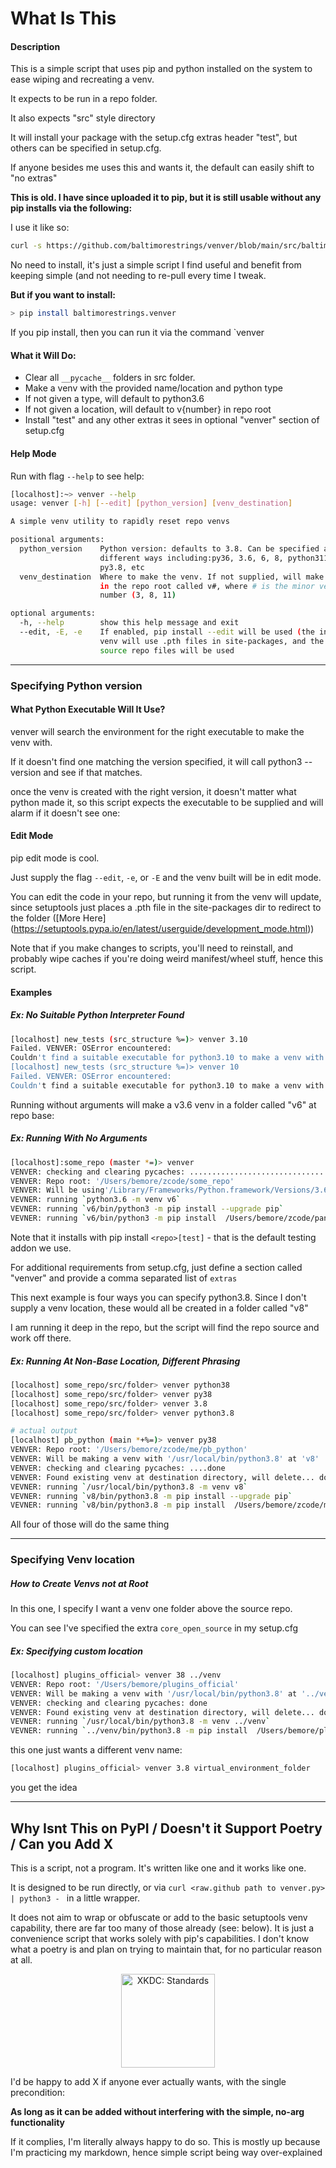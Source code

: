 # What Is This

#### Description

This is a simple script that uses pip and python installed on the system to ease wiping and recreating a venv.

It expects to be run in a repo folder. 

It also expects "src" style directory

It will install your package with the setup.cfg extras header "test", but others can be specified in setup.cfg.

If anyone besides me uses this and wants it, the default can easily shift to "no extras"

**This is old. I have since uploaded it to pip, but it is still usable without any pip installs via the following:**

I use it like so:

```bash
curl -s https://github.com/baltimorestrings/venver/blob/main/src/baltimorestrings/venver/_venver.py | python3 -
```

No need to install, it's just a simple script I find useful and benefit from keeping simple (and not needing to re-pull every time I tweak.

**But if you want to install:**

```bash
> pip install baltimorestrings.venver
```

If you pip install, then you can run it via the command `venver


#### What it Will Do:

- Clear all `__pycache__` folders in src folder.
- Make a venv with the provided name/location and python type
- If not given a type, will default to python3.6
- If not given a location, will default to v{number} in repo root
- Install "test" and any other extras it sees in optional "venver" section of setup.cfg

#### Help Mode

Run with flag `--help` to see help:

```bash
[localhost]:~> venver --help
usage: venver [-h] [--edit] [python_version] [venv_destination]

A simple venv utility to rapidly reset repo venvs

positional arguments:
  python_version    Python version: defaults to 3.8. Can be specified a few
                    different ways including:py36, 3.6, 6, 8, python311,
                    py3.8, etc
  venv_destination  Where to make the venv. If not supplied, will make a venv
                    in the repo root called v#, where # is the minor version
                    number (3, 8, 11)

optional arguments:
  -h, --help        show this help message and exit
  --edit, -E, -e    If enabled, pip install --edit will be used (the installed
                    venv will use .pth files in site-packages, and the actual
                    source repo files will be used
```
---

### Specifying Python version

#### What Python Executable Will It Use?
venver will search the environment for the right executable to make the venv with. 

If it doesn't find one matching the version specified, it will call python3 --version and see if that matches.

once the venv is created with the right version, it doesn't matter what python made it, so this script
expects the executable to be supplied and will alarm if it doesn't see one:

#### Edit Mode

pip edit mode is cool. 

Just supply the flag `--edit`, `-e`, or `-E` and the venv built will be in edit mode. 

You can edit the code in your repo, but running it from the venv will update, since setuptools just
places a .pth file in the site-packages dir to redirect to the folder
([More Here] (https://setuptools.pypa.io/en/latest/userguide/development_mode.html))

Note that if you make changes to scripts, you'll need to reinstall, and probably  wipe caches if you're doing
weird manifest/wheel stuff, hence this script.

#### Examples 

##### Ex: No Suitable Python Interpreter Found
```bash
[localhost] new_tests (src_structure %=)> venver 3.10
Failed. VENVER: OSError encountered:
Couldn't find a suitable executable for python3.10 to make a venv with
[localhost] new_tests (src_structure %=)> venver 10
Failed. VENVER: OSError encountered:
Couldn't find a suitable executable for python3.10 to make a venv with
```


Running without arguments will make a v3.6 venv in a folder called "v6" at repo base:

##### Ex: Running With No Arguments
```bash
[localhost]:some_repo (master *=)> venver
VENVER: checking and clearing pycaches: ..............................................done
VENVER: Repo root: '/Users/bemore/zcode/some_repo'
VENVER: Will be using'/Library/Frameworks/Python.framework/Versions/3.6/bin/python3.6' to make venv at'v6'
VEVNER: running `python3.6 -m venv v6`
VEVNER: running `v6/bin/python3 -m pip install --upgrade pip`
VEVNER: running `v6/bin/python3 -m pip install  /Users/bemore/zcode/panoptes/panoptes_framework[test]
```


Note that it installs with pip install `<repo>[test]` - that is the default testing addon we use.

For additional requirements from setup.cfg, just define a section called "venver" and provide a comma separated list of `extras`

This next example is four ways you can specify python3.8. Since I don't supply a venv location, these would
all be created in a folder called "v8"

I am running it deep in the repo, but the script will find the repo source and work off there.

##### Ex: Running At Non-Base Location, Different Phrasing
```bash
[localhost] some_repo/src/folder> venver python38
[localhost] some_repo/src/folder> venver py38
[localhost] some_repo/src/folder> venver 3.8
[localhost] some_repo/src/folder> venver python3.8

# actual output
[localhost] pb_python (main *+%=)> venver py38
VENVER: Repo root: '/Users/bemore/zcode/me/pb_python'
VENVER: Will be making a venv with '/usr/local/bin/python3.8' at 'v8'
VENVER: checking and clearing pycaches: ....done
VENVER: Found existing venv at destination directory, will delete... done.
VEVNER: running `/usr/local/bin/python3.8 -m venv v8`
VEVNER: running `v8/bin/python3.8 -m pip install --upgrade pip`
VEVNER: running `v8/bin/python3.8 -m pip install  /Users/bemore/zcode/me/pb_python[test]`
```

All four of those will do the same thing

---

### Specifying Venv location

##### How to Create Venvs not at Root
In this one, I specify I want a venv one folder above the source repo. 

You can see I've specified the extra `core_open_source` in my setup.cfg

##### Ex: Specifying custom location
```bash
[localhost] plugins_official> venver 38 ../venv
VENVER: Repo root: '/Users/bemore/plugins_official'
VENVER: Will be making a venv with '/usr/local/bin/python3.8' at '../venv'
VENVER: checking and clearing pycaches: done
VENVER: Found existing venv at destination directory, will delete... done.
VEVNER: running `/usr/local/bin/python3.8 -m venv ../venv`
VEVNER: running `../venv/bin/python3.8 -m pip install  /Users/bemore/plugins_official[core_open_source,test]`
```

this one just wants a different venv name:

```bash
[localhost] plugins_official> venver 3.8 virtual_environment_folder
```

you get the idea

----

## Why Isnt This on PyPI / Doesn't it Support Poetry / Can you Add X

This is a script, not a program. It's written like one and it works like one. 

It is designed to be run directly, or via `curl <raw.github path to venver.py> | python3 - ` in a little wrapper.

It does not aim to wrap or obfuscate or add to the basic setuptools venv capability, there are far too
many of those already (see: below). It is just a convenience script that works solely with 
pip's capabilities. I don't know what a poetry is and plan on trying to maintain that, for no particular reason
at all.

<p align="center" width="100%">
<img src="https://imgs.xkcd.com/comics/standards.png" height=150 alt="XKDC: Standards"></img>
</p>

I'd be happy to add X if anyone ever actually wants, with the single precondition:

**As long as it can be added without interfering with the simple, no-arg functionality**

If it complies, I'm literally always happy to do so. This is mostly up because I'm practicing my markdown, hence simple script being way over-explained
